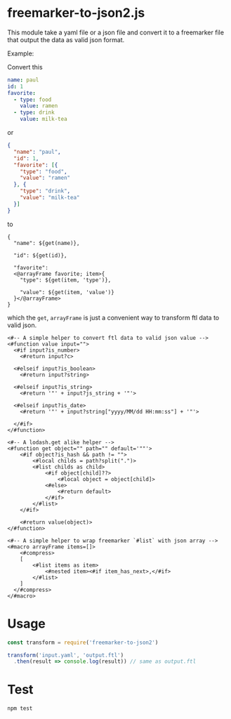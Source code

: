 # freemarker-to-json2.js

This module take a yaml file or a json file and convert it to a freemarker file that output the data as valid json format.

Example: 

Convert this
```yaml
name: paul
id: 1
favorite: 
  - type: food
    value: ramen
  - type: drink
    value: milk-tea
```

or 
```json
{
  "name": "paul",
  "id": 1,
  "favorite": [{
    "type": "food",
    "value": "ramen"
  }, {
    "type": "drink",
    "value": "milk-tea"
  }]
}
```

to
```ftl
{
  "name": ${get(name)},
  
  "id": ${get(id)},
  
  "favorite": 
  <@arrayFrame favorite; item>{
    "type": ${get(item, 'type')},

    "value": ${get(item, 'value')}
  }</@arrayFrame>
}
```

which the `get`, `arrayFrame` is just a convenient way to transform ftl data to valid json.

```ftl
<#-- A simple helper to convert ftl data to valid json value -->
<#function value input="">
  <#if input?is_number>
    <#return input?c>

  <#elseif input?is_boolean>
    <#return input?string>

  <#elseif input?is_string>
    <#return '"' + input?js_string + '"'>

  <#elseif input?is_date>
    <#return '"' + input?string["yyyy/MM/dd HH:mm:ss"] + '"'>

  </#if>
</#function>

<#-- A lodash.get alike helper -->
<#function get object="" path="" default='""'>
    <#if object?is_hash && path != "">
        <#local childs = path?split(".")>
        <#list childs as child>
            <#if object[child]??>
                <#local object = object[child]>
            <#else>
                <#return default>
            </#if>
        </#list>
    </#if>

    <#return value(object)>
</#function>

<#-- A simple helper to wrap freemarker `#list` with json array -->
<#macro arrayFrame items=[]>
    <#compress>
    [
        <#list items as item>
            <#nested item><#if item_has_next>,</#if>
        </#list>
    ]
  </#compress>
</#macro>
```

# Usage

```js
const transform = require('freemarker-to-json2')

transform('input.yaml', 'output.ftl')
  .then(result => console.log(result)) // same as output.ftl
```

# Test

```sh
npm test
```